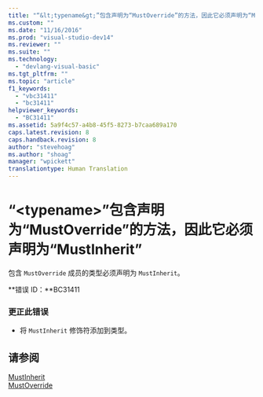 ```yaml
---
title: "“&lt;typename&gt;”包含声明为“MustOverride”的方法，因此它必须声明为“MustInherit” | Microsoft Docs"
ms.custom: ""
ms.date: "11/16/2016"
ms.prod: "visual-studio-dev14"
ms.reviewer: ""
ms.suite: ""
ms.technology: 
  - "devlang-visual-basic"
ms.tgt_pltfrm: ""
ms.topic: "article"
f1_keywords: 
  - "vbc31411"
  - "bc31411"
helpviewer_keywords: 
  - "BC31411"
ms.assetid: 5a9f4c57-a4b8-45f5-8273-b7caa689a170
caps.latest.revision: 8
caps.handback.revision: 8
author: "stevehoag"
ms.author: "shoag"
manager: "wpickett"
translationtype: Human Translation
---
```

# “&lt;typename&gt;”包含声明为“MustOverride”的方法，因此它必须声明为“MustInherit”
包含 `MustOverride` 成员的类型必须声明为 `MustInherit`。  
  
 **错误 ID：**BC31411  
  
### 更正此错误  
  
-   将 `MustInherit` 修饰符添加到类型。  
  
## 请参阅  
 [MustInherit](../../visual-basic/language-reference/modifiers/mustinherit.md)   
 [MustOverride](../../visual-basic/language-reference/modifiers/mustoverride.md)